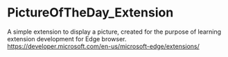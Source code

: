 # PictureOfTheDay_Extension
A simple extension to display a picture, created for the purpose of learning extension development for Edge browser.
https://developer.microsoft.com/en-us/microsoft-edge/extensions/
